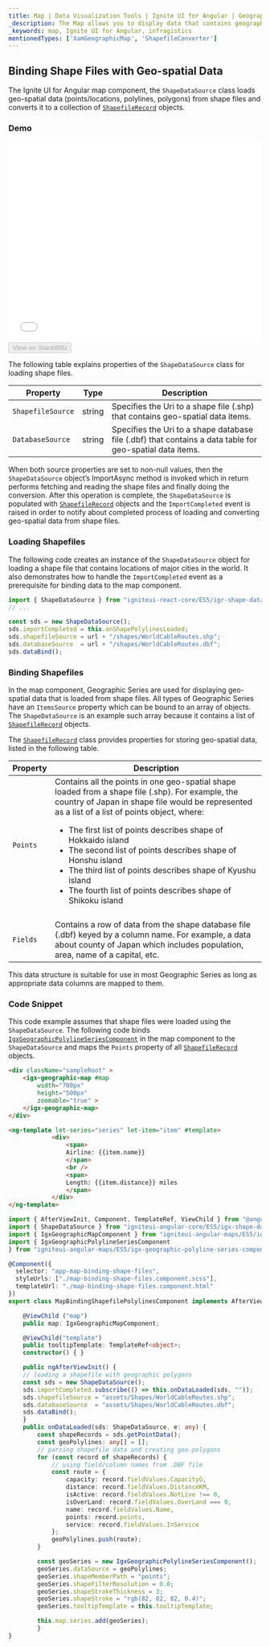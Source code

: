 ```yaml
---
title: Map | Data Visualization Tools | Ignite UI for Angular | Geographic Shape Files | Infragistics
_description: The Map allows you to display data that contains geographic locations from view models or geo-spatial data loaded from shape files. View the demo, dependencies, usage and toolbar for more information.
_keywords: map, Ignite UI for Angular, infragistics
mentionedTypes: ['XamGeographicMap', 'ShapefileConverter']
---
```


## Binding Shape Files with Geo-spatial Data

The Ignite UI for Angular map component, the `ShapeDataSource` class loads geo-spatial data (points/locations, polylines, polygons) from shape files and converts it to a collection of [`ShapefileRecord`](/products/ignite-ui-angular/api/docs/typescript/latest/classes/shapefilerecord.html) objects.

### Demo

<div class="sample-container loading" style="height: 400px">
    <iframe id="geo-map-binding-shp-polylines-iframe" src='{environment:demosBaseUrl}/maps/geo-map-binding-shp-polylines' width="100%" height="100%" seamless frameBorder="0" onload="onXPlatSampleIframeContentLoaded(this);"></iframe>
</div>
<div>
    <button data-localize="stackblitz" disabled class="stackblitz-btn"   data-iframe-id="geo-map-binding-shp-polylines-iframe" data-demos-base-url="{environment:demosBaseUrl}">View on StackBlitz
    </button>
</div>

<div class="divider--half"></div>

The following table explains properties of the `ShapeDataSource` class for loading shape files.

| Property          | Type   | Description                                                                                              |
| ----------------- | ------ | -------------------------------------------------------------------------------------------------------- |
| `ShapefileSource` | string | Specifies the Uri to a shape file (.shp) that contains geo-spatial data items.                           |
| `DatabaseSource`  | string | Specifies the Uri to a shape database file (.dbf) that contains a data table for geo-spatial data items. |

<!-- TODO add for WPF only: -->

<!-- Both of the source properties for shape files are of Uri type. This means that shape files can be embedded resources in the application assembly and on the internet (via http). Refer to the previous section for more information on this process. The rules for resolving Uri objects are equivalent to any standard Uri property, for example the BitmapImage.UriSource property. -->

When both source properties are set to non-null values, then the `ShapeDataSource` object’s ImportAsync method is invoked which in return performs fetching and reading the shape files and finally doing the conversion. After this operation is complete, the `ShapeDataSource` is populated with [`ShapefileRecord`](/products/ignite-ui-angular/api/docs/typescript/latest/classes/shapefilerecord.html) objects and the `ImportCompleted` event is raised in order to notify about completed process of loading and converting geo-spatial data from shape files.

### Loading Shapefiles

The following code creates an instance of the `ShapeDataSource` object for loading a shape file that contains locations of major cities in the world. It also demonstrates how to handle the `ImportCompleted` event as a prerequisite for binding data to the map component.

```ts
import { ShapeDataSource } from "igniteui-react-core/ES5/igr-shape-data-source";
// ...

const sds = new ShapeDataSource();
sds.importCompleted = this.onShapePolylinesLoaded;
sds.shapefileSource = url + "/shapes/WorldCableRoutes.shp";
sds.databaseSource  = url + "/shapes/WorldCableRoutes.dbf";
sds.dataBind();
```

### Binding Shapefiles

In the map component, Geographic Series are used for displaying geo-spatial data that is loaded from shape files. All types of Geographic Series have an `ItemsSource` property which can be bound to an array of objects. The `ShapeDataSource` is an example such array because it contains a list of [`ShapefileRecord`](/products/ignite-ui-angular/api/docs/typescript/latest/classes/shapefilerecord.html) objects.

The [`ShapefileRecord`](/products/ignite-ui-angular/api/docs/typescript/latest/classes/shapefilerecord.html) class provides properties for storing geo-spatial data, listed in the following table.

| Property   | Description                                                                                                                                                                                                                                                                                                                                                                                                                                                                     |
| ---------- | ------------------------------------------------------------------------------------------------------------------------------------------------------------------------------------------------------------------------------------------------------------------------------------------------------------------------------------------------------------------------------------------------------------------------------------------------------------------------------- |
| `Points`   | Contains all the points in one geo-spatial shape loaded from a shape file (.shp). For example, the country of Japan in shape file would be represented as a list of a list of points object, where:<ul><li>The first list of points describes shape of Hokkaido island</li><li>The second list of points describes shape of Honshu island</li><li>The third list of points describes shape of Kyushu island</li><li>The fourth list of points describes shape of Shikoku island |
| </li></ul> |                                                                                                                                                                                                                                                                                                                                                                                                                                                                                 |
| `Fields`   | Contains a row of data from the shape database file (.dbf) keyed by a column name. For example, a data about county of Japan which includes population, area, name of a capital, etc.                                                                                                                                                                                                                                                                                           |

This data structure is suitable for use in most Geographic Series as long as appropriate data columns are mapped to them.

### Code Snippet

This code example assumes that shape files were loaded using the `ShapeDataSource`.
The following code binds [`IgxGeographicPolylineSeriesComponent`](/products/ignite-ui-angular/api/docs/typescript/latest/classes/igxgeographicpolylineseriescomponent.html) in the map component to the `ShapeDataSource` and maps the `Points` property of all [`ShapefileRecord`](/products/ignite-ui-angular/api/docs/typescript/latest/classes/shapefilerecord.html) objects.

```html
<div className="sampleRoot" >
    <igx-geographic-map #map
        width="700px"
        height="500px"
        zoomable="true" >
    </igx-geographic-map>
</div>

<ng-template let-series="series" let-item="item" #template>
            <div>
                <span>
                Airline: {{item.name}}
                </span>
                <br />
                <span>
                Length: {{item.distance}} miles
                </span>
            </div>
</ng-template>
```

```ts
import { AfterViewInit, Component, TemplateRef, ViewChild } from "@angular/core";
import { ShapeDataSource } from "igniteui-angular-core/ES5/igx-shape-data-source";
import { IgxGeographicMapComponent } from "igniteui-angular-maps/ES5/igx-geographic-map-component";
import { IgxGeographicPolylineSeriesComponent
} from "igniteui-angular-maps/ES5/igx-geographic-polyline-series-component";

@Component({
  selector: "app-map-binding-shape-files",
  styleUrls: ["./map-binding-shape-files.component.scss"],
  templateUrl: "./map-binding-shape-files.component.html"
})
export class MapBindingShapefilePolylinesComponent implements AfterViewInit {

    @ViewChild ("map")
    public map: IgxGeographicMapComponent;

    @ViewChild("template")
    public tooltipTemplate: TemplateRef<object>;
    constructor() { }

    public ngAfterViewInit() {
    // loading a shapefile with geographic polygons
    const sds = new ShapeDataSource();
    sds.importCompleted.subscribe(() => this.onDataLoaded(sds, ""));
    sds.shapefileSource = "assets/Shapes/WorldCableRoutes.shp";
    sds.databaseSource  = "assets/Shapes/WorldCableRoutes.dbf";
    sds.dataBind();
    }
    public onDataLoaded(sds: ShapeDataSource, e: any) {
        const shapeRecords = sds.getPointData();
        const geoPolylines: any[] = [];
        // parsing shapefile data and creating geo-polygons
        for (const record of shapeRecords) {
            // using field/column names from .DBF file
            const route = {
                capacity: record.fieldValues.CapacityG,
                distance: record.fieldValues.DistanceKM,
                isActive: record.fieldValues.NotLive !== 0,
                isOverLand: record.fieldValues.OverLand === 0,
                name: record.fieldValues.Name,
                points: record.points,
                service: record.fieldValues.InService
            };
            geoPolylines.push(route);
        }

        const geoSeries = new IgxGeographicPolylineSeriesComponent();
        geoSeries.dataSource = geoPolylines;
        geoSeries.shapeMemberPath = "points";
        geoSeries.shapeFilterResolution = 0.0;
        geoSeries.shapeStrokeThickness = 3;
        geoSeries.shapeStroke = "rgb(82, 82, 82, 0.4)";
        geoSeries.tooltipTemplate = this.tooltipTemplate;

        this.map.series.add(geoSeries);
        }
}
```

